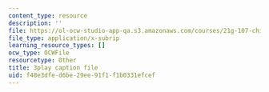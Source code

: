 ```yaml
---
content_type: resource
description: ''
file: https://ol-ocw-studio-app-qa.s3.amazonaws.com/courses/21g-107-chinese-i-streamlined-fall-2014/f48e3dfed6be29ee91f1f1b0331efcef_4afZKY-INNA.srt
file_type: application/x-subrip
learning_resource_types: []
ocw_type: OCWFile
resourcetype: Other
title: 3play caption file
uid: f48e3dfe-d6be-29ee-91f1-f1b0331efcef
---
```


